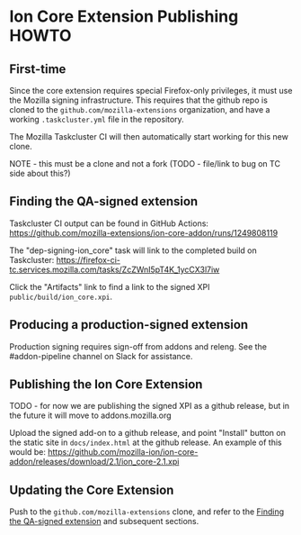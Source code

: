 # Ion Core Extension Publishing HOWTO

## First-time

Since the core extension requires special Firefox-only privileges, it must use the Mozilla signing infrastructure.
This requires that the github repo is cloned to the `github.com/mozilla-extensions` organization, and have a working `.taskcluster.yml` file in the repository.

The Mozilla Taskcluster CI will then automatically start working for this new clone.

NOTE - this must be a clone and not a fork (TODO - file/link to bug on TC side about this?)

## Finding the QA-signed extension

Taskcluster CI output can be found in GitHub Actions:
https://github.com/mozilla-extensions/ion-core-addon/runs/1249808119

The "dep-signing-ion_core" task will link to the completed build on Taskcluster:
https://firefox-ci-tc.services.mozilla.com/tasks/ZcZWnI5pT4K_1ycCX3l7iw

Click the "Artifacts" link to find a link to the signed XPI `public/build/ion_core.xpi`.

Producing a production-signed extension
---------------------------------------

Production signing requires sign-off from addons and releng.
See the #addon-pipeline channel on Slack for assistance.

Publishing the Ion Core Extension
---------------------------------

TODO - for now we are publishing the signed XPI as a github release, but in the future it will move to addons.mozilla.org

Upload the signed add-on to a github release, and point "Install" button on the static site in `docs/index.html` at the github release. An example of this would be:
https://github.com/mozilla-ion/ion-core-addon/releases/download/2.1/ion_core-2.1.xpi

Updating the Core Extension
---------------------------

Push to the `github.com/mozilla-extensions` clone, and refer to the [Finding the QA-signed extension](#finding-the-qa-signed-extension) and subsequent sections.
